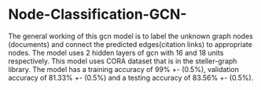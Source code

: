 # Node-Classification-GCN-
The general working of this gcn model is to label the unknown graph nodes (documents) and connect the predicted edges(citation links) to appropriate nodes.
The model uses 2 hidden layers of gcn with 16 and 18 units respectively.
This model uses CORA dataset that is in the steller-graph library. 
The model has a training accuracy of 99% +- (0.5%), validation accuracy of 81.33% +- (0.5%) and a testing accuracy of 83.56% +- (0.5%).
